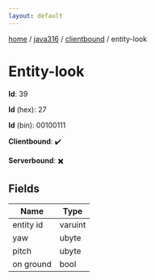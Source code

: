 ```yaml
---
layout: default
---
```


[home](/)  /  [java316](/protocol/java316)  /  [clientbound](/protocol/java316/clientbound)  /  entity-look

# Entity-look

**Id**: 39

**Id** (hex): 27

**Id** (bin): 00100111

**Clientbound**: ✔️

**Serverbound**: ✖️

## Fields

Name | Type
---|---
entity id | varuint
yaw | ubyte
pitch | ubyte
on ground | bool

